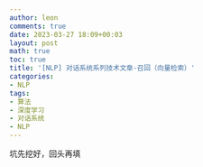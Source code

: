 ```yaml
---
author: leon
comments: true
date: 2023-03-27 18:09+00:03
layout: post
math: true
toc: true
title: '[NLP] 对话系统系列技术文章-召回（向量检索）'
categories:
- NLP
tags:
- 算法
- 深度学习
- 对话系统
- NLP
---
```


坑先挖好，回头再填

